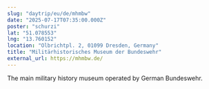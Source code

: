 ```yaml
---
slug: "daytrip/eu/de/mhmbw"
date: "2025-07-17T07:35:00.000Z"
poster: "schurzi"
lat: "51.078553"
lng: "13.760152"
location: "Olbrichtpl. 2, 01099 Dresden, Germany"
title: "Militärhistorisches Museum der Bundeswehr"
external_url: https://mhmbw.de/
---
```

The main military history museum operated by German Bundeswehr.
